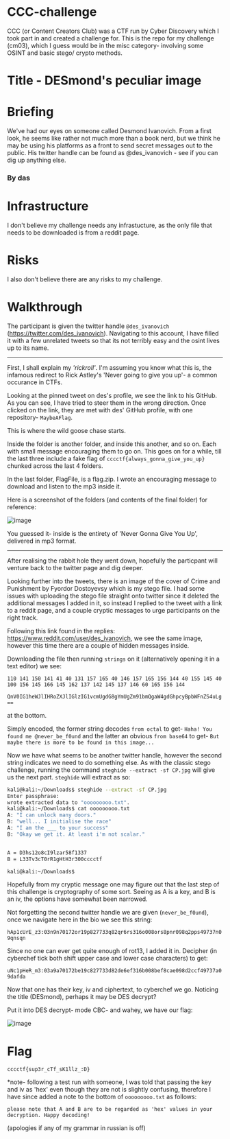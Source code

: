 # CCC-challenge

CCC (or Content Creators Club) was a CTF run by Cyber Discovery which I took part in and created a challenge for. This is the repo for my challenge (cm03), which I guess would be in the misc category- involving some OSINT and basic stego/ crypto methods. 

# Title - DESmond's peculiar image

# Briefing

We've had our eyes on someone called Desmond Ivanovich. From a first look, he seems like rather not much more than a book nerd, but we think he may be using his platforms as a front to send secret messages out to the public. His twitter handle can be found as @des_ivanovich - see if you can dig up anything else. 

### By das

# Infrastructure

I don't believe my challenge needs any infrastucture, as the only file that needs to be downloaded is from a reddit page. 

# Risks

I also don't believe there are any risks to my challenge.

# Walkthrough

The participant is given the twitter handle ```@des_ivanovich``` (https://twitter.com/des_ivanovich). Navigating to this account, I have filled it with a few unrelated tweets so that its not terribly easy and the osint lives up to its name. 

------

First, I shall explain my _'rickroll'_. I'm assuming you know what this is, the infamous redirect to Rick Astley's 'Never going to give you up'- a common occurance in CTFs. 

Looking at the pinned tweet on des's profile, we see the link to his GitHub. As you can see, I have tried to steer them in the wrong direction. Once clicked on the link, they are met with des' GitHub profile, with one repository- `MaybeAFlag`.

This is where the wild goose chase starts. 

Inside the folder is another folder, and inside this another, and so on. Each with small message encouraging them to go on. This goes on for a while, till the last three include a fake flag of ```cccctf{always_gonna_give_you_up}``` chunked across the last 4 folders. 

In the last folder, FlagFile, is a flag.zip. I wrote an encouraging message to download and listen to the mp3 inside it. 

Here is a screenshot of the folders (and contents of the final folder) for reference:

![image](https://user-images.githubusercontent.com/66535878/84587822-60860500-ae1a-11ea-8fa5-e12514192088.png)

You guessed it- inside is the entirety of 'Never Gonna Give You Up', delivered in mp3 format. 


------

After realising the rabbit hole they went down, hopefully the particpant will venture back to the twitter page and dig deeper. 

Looking further into the tweets, there is an image of the cover of Crime and Punishment by Fyordor Dostoyevsy which is my stego file. I had some issues with uploading the stego file straight onto twitter since it deleted the additional messages I added in it, so instead I replied to the tweet with a link to a reddit page, and a couple cryptic messages to urge participants on the right track. 

Following this link found in the replies: https://www.reddit.com/user/des_ivanovich,
we see the same image, however this time there are a couple of hidden messages inside. 

Downloading the file then running `strings` on it (alternatively opening it in a text editor) we see: 

`110 141 150 141 41 40 131 157 165 40 146 157 165 156 144 40 155 145 40 100 156 145 166 145 162 137 142 145 137 146 60 165 156 144`

`QnV0IG1heWJlIHRoZXJlIGlzIG1vcmUgdG8gYmUgZm91bmQgaW4gdGhpcyBpbWFnZS4uLg==`

at the bottom. 

Simply encoded, the former string decodes `from octal` to get-  `Haha! You found me @never_be_f0und`
and the latter an obvious `from base64` to get- `But maybe there is more to be found in this image...`

Now we have what seems to be another twitter handle, however the second string indicates we need to do something else. 
As with the classic stego challenge, running the command `steghide --extract -sf CP.jpg` will give us the next part. 
`steghide` will extract as so:

```bash
kali@kali:~/Downloads$ steghide --extract -sf CP.jpg
Enter passphrase: 
wrote extracted data to "ooooooooo.txt".
kali@kali:~/Downloads$ cat ooooooooo.txt 
A: "I can unlock many doors."
B: "well... I initialise the race"
A: "I am the ___ to your success"
B: "Okay we get it. At least i'm not scalar."


A = D3hs12o8cI9lzar58f1337
B = L33Tv3cT0rR1gHtH3r300cccctf

kali@kali:~/Downloads$
```

Hopefully from my cryptic message one may figure out that the last step of this challenge is cryptography of some sort. Seeing as A is a key, and B is an iv, the options have somewhat been narrowed. 

Not forgetting the second twitter handle we are given (`never_be_f0und`), once we navigate here in the bio we see this string:

`hAp1cUrE_z3:03n9n70172or19p827733q82qr6rs316o008ors8pnr098q2pps49737n09qnsqn`

Since no one can ever get quite enough of rot13, I added it in. Decipher (in cyberchef tick both shift upper case and lower case characters) to get:

`uNc1pHeR_m3:03a9a70172be19c827733d82de6ef316b008bef8cae098d2ccf49737a09dafda`

Now that one has their key, iv and ciphertext, to cyberchef we go.
Noticing the title (DESmond), perhaps it may be DES decrypt?

Put it into DES decrypt- mode CBC- and wahey, we have our flag:


![image](https://user-images.githubusercontent.com/66535878/84575262-bf5c6780-ada3-11ea-98f1-0107e399d344.png)


# Flag

```cccctf{sup3r_cTf_sK1llz_:D}```


*note- following a test run with someone, I was told that passing the key and iv as 'hex' even though they are not is slightly confusing, therefore I have since added a note to the bottom of `ooooooooo.txt` as follows:

`please note that A and B are to be regarded as 'hex' values in your decryption. Happy decoding!`



(apologies if any of my grammar in russian is off)






